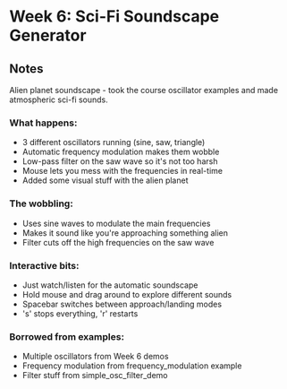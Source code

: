 # Week 6: Sci-Fi Soundscape Generator

## Notes

Alien planet soundscape - took the course oscillator examples and made atmospheric sci-fi sounds.

### What happens:
- 3 different oscillators running (sine, saw, triangle)
- Automatic frequency modulation makes them wobble
- Low-pass filter on the saw wave so it's not too harsh
- Mouse lets you mess with the frequencies in real-time
- Added some visual stuff with the alien planet

### The wobbling:
- Uses sine waves to modulate the main frequencies
- Makes it sound like you're approaching something alien
- Filter cuts off the high frequencies on the saw wave

### Interactive bits:
- Just watch/listen for the automatic soundscape
- Hold mouse and drag around to explore different sounds
- Spacebar switches between approach/landing modes
- 's' stops everything, 'r' restarts

### Borrowed from examples:
- Multiple oscillators from Week 6 demos
- Frequency modulation from frequency_modulation example
- Filter stuff from simple_osc_filter_demo 
